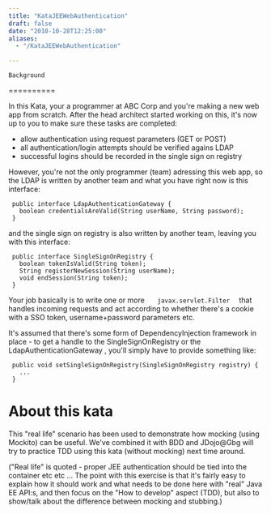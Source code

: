 ```yaml
---
title: "KataJEEWebAuthentication"
draft: false
date: "2010-10-28T12:25:00"
aliases:
  - "/KataJEEWebAuthentication"

---
```

    Background
==========

In this Kata, your a programmer at ABC Corp and you're making a new web
app from scratch. After the head architect started working on this, it's
now up to you to make sure these tasks are completed:

-   allow authentication using request parameters (GET or POST)
-   all authentication/login attempts should be verified agains LDAP
-   successful logins should be recorded in the single sign on registry

However, you're not the only programmer (team) adressing this web app,
so the LDAP is written by another team and what you have right now is
this interface:

     public interface LdapAuthenticationGateway {
       boolean credentialsAreValid(String userName, String password);
     }

and the single sign on registry is also written by another team, leaving
you with this interface:

     public interface SingleSignOnRegistry {
       boolean tokenIsValid(String token);
       String registerNewSession(String userName);
       void endSession(String token);
     }

Your job basically is to write one or more `    javax.servlet.Filter   `
that handles incoming requests and act according to whether there's a
cookie with a SSO token, username+password parameters etc.

It's assumed that there's some form of DependencyInjection framework in
place - to get a handle to the SingleSignOnRegistry or the
LdapAuthenticationGateway , you'll simply have to provide something
like:

     public void setSingleSignOnRegistry(SingleSignOnRegistry registry) {
       ...
     }

About this kata
===============

This "real life" scenario has been used to demonstrate how mocking
(using Mockito) can be useful. We've combined it with BDD and JDojo@Gbg
will try to practice TDD using this kata (without mocking) next time
around.

("Real life" is quoted - proper JEE authentication should be tied into
the container etc etc ... The point with this exercise is that it's
fairly easy to explain how it should work and what needs to be done here
with "real" Java EE API:s, and then focus on the "How to develop" aspect
(TDD), but also to show/talk about the difference between mocking and
stubbing.)
